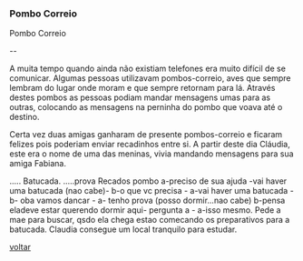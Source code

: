 ### Pombo Correio

Pombo Correio

--

A muita tempo quando ainda não existiam telefones era muito difícil de se comunicar. Algumas pessoas utilizavam pombos-correio, aves que sempre lembram do lugar onde moram e que sempre retornam para lá. Através destes pombos as pessoas podiam mandar mensagens umas para as outras, colocando as mensagens na perninha do pombo que voava até o destino.

Certa vez duas amigas ganharam de presente pombos-correio e ficaram felizes pois poderiam enviar recadinhos entre si. A partir deste dia Cláudia, este era o nome de uma das meninas, vivia mandando mensagens para sua amiga Fabiana.

..... Batucada. .....prova  Recados pombo a-preciso de sua ajuda -vai haver uma batucada (nao cabe)- b-o que vc precisa - a-vai haver uma batucada - b- oba vamos dancar - a- tenho prova (posso dormir...nao cabe) b-pensa eladeve estar querendo dormir aqui- pergunta a - a-isso mesmo. Pede a mae para buscar, qsdo ela chega estao comecando os preparativos para a batucada. Claudia consegue um local tranquilo para estudar.

[voltar](./)